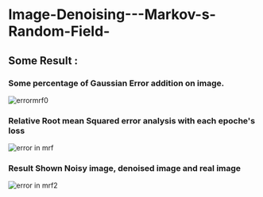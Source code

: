 # Image-Denoising---Markov-s-Random-Field-

## Some Result : 
### Some percentage of Gaussian Error addition on image.
![errormrf0](https://user-images.githubusercontent.com/87426167/219878910-90291ccf-1d32-4901-b4dd-e55b7737b517.jpg)
### Relative Root mean Squared error analysis with each epoche's loss
![error in mrf](https://user-images.githubusercontent.com/87426167/219878930-f04af549-b4cd-4a08-ac13-bf8af26a983f.jpg)
### Result Shown Noisy image, denoised image and real image
![error in mrf2](https://user-images.githubusercontent.com/87426167/219878945-bebf147e-11a3-417a-bd1a-5f73529a22fa.jpg)


